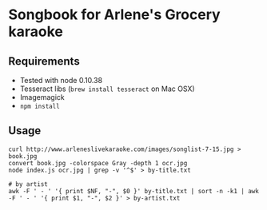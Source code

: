 # Songbook for Arlene's Grocery karaoke

## Requirements

* Tested with node 0.10.38
* Tesseract libs (`brew install tesseract` on Mac OSX)
* Imagemagick
* `npm install`

## Usage

```
curl http://www.arleneslivekaraoke.com/images/songlist-7-15.jpg > book.jpg
convert book.jpg -colorspace Gray -depth 1 ocr.jpg
node index.js ocr.jpg | grep -v '^$' > by-title.txt

# by artist
awk -F ' - ' '{ print $NF, "-", $0 }' by-title.txt | sort -n -k1 | awk -F ' - ' '{ print $1, "-", $2 }' > by-artist.txt
```
